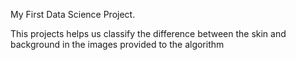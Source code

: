 My First Data Science Project.

This projects helps us classify the difference between the skin and background in the images provided to the algorithm
